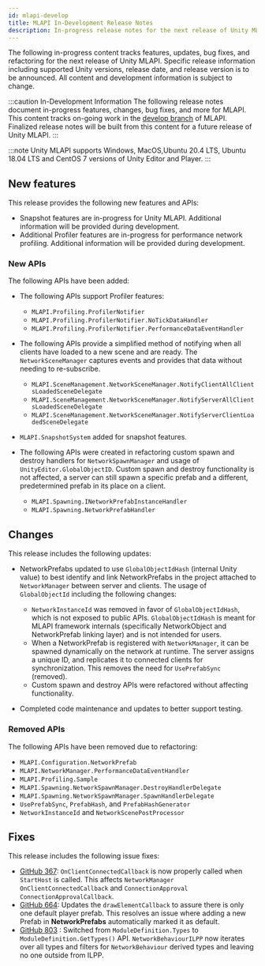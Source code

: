 ```yaml
---
id: mlapi-develop
title: MLAPI In-Development Release Notes
description: In-progress release notes for the next release of Unity MLAPI including new features, updates, bug fixes, known issues, and information to help you upgrade.
---
```


The following in-progress content tracks features, updates, bug fixes, and refactoring for the next release of Unity MLAPI. Specific release information including supported Unity versions, release date, and release version is to be announced. All content and development information is subject to change.

:::caution In-Development Information
The following release notes document in-progress features, changes, bug fixes, and more for MLAPI. This content tracks on-going work in the [develop branch](https://github.com/Unity-Technologies/com.unity.multiplayer.mlapi/tree/develop) of MLAPI. Finalized release notes will be built from this content for a future release of Unity MLAPI.
:::

<!--
| Product | Version | Status | Release Date | Supported Unity Versions |
| -- | -- | -- | -- | -- |
| MLAPI | to be announced | to be announced | to be announced | 2019.4 and later |
-->

:::note
Unity MLAPI supports Windows, MacOS,Ubuntu 20.4 LTS, Ubuntu 18.04 LTS and CentOS 7 versions of Unity Editor and Player.
:::

## New features

This release provides the following new features and APIs:

* Snapshot features are in-progress for Unity MLAPI. Additional information will be provided during development. <!-- MTT-591 -->
* Additional Profiler features are in-progress for performance network profiling. Additional information will be provided during development. <!-- MTT-716 -->

### New APIs

The following APIs have been added:

* The following APIs support Profiler features:

  * `MLAPI.Profiling.ProfilerNotifier`
  * `MLAPI.Profiling.ProfilerNotifier.NoTickDataHandler`
  * `MLAPI.Profiling.ProfilerNotifier.PerformanceDataEventHandler`

* The following APIs provide a simplified method of notifying when all clients have loaded to a new scene and are ready. The `NetworkSceneManager` captures events and provides that data without needing to re-subscribe. <!-- MTT-588 PR 755 -->

  * `MLAPI.SceneManagement.NetworkSceneManager.NotifyClientAllClientsLoadedSceneDelegate`
  * `MLAPI.SceneManagement.NetworkSceneManager.NotifyServerAllClientsLoadedSceneDelegate`
  * `MLAPI.SceneManagement.NetworkSceneManager.NotifyServerClientLoadedSceneDelegate`

* `MLAPI.SnapshotSystem` added for snapshot features.
* The following APIs were created in refactoring custom spawn and destroy handlers for `NetworkSpawnManager` and usage of `UnityEditor.GlobalObjectID`. Custom spawn and destroy functionality is not affected, a server can still spawn a specific prefab and a different, predetermined prefab in its place on a client.  <!-- MTT-622 -->

  * `MLAPI.Spawning.INetworkPrefabInstanceHandler`
  * `MLAPI.Spawning.NetworkPrefabHandler`

## Changes

This release includes the following updates:

* NetworkPrefabs updated to use `GlobalObjectIdHash` (internal Unity value) to best identify and link NetworkPrefabs  in the project attached to `NetworkManager` between server and clients. The usage of `GlobalObjectId` including the following changes: <!-- MTT-611 MTT-610 MTT-612 -->

  * `NetworkInstanceId` was removed in favor of `GlobalObjectIdHash`, which is not exposed to public APIs. `GlobalObjectIdHash` is meant for MLAPI framework internals (specifically NetworkObject and NetworkPrefab linking layer) and is not intended for users.
  * When a NetworkPrefab is registered with `NetworkManager`, it can be spawned dynamically on the network at runtime. The server assigns a unique ID, and replicates it to connected clients for synchronization. This removes the need for `UsePrefabSync` (removed).
  * Custom spawn and destroy APIs were refactored without affecting functionality.

* Completed code maintenance and updates to better support testing. <!-- MTT-601 determine how much should be documented in this ticket "internal work" -->

### Removed APIs

The following APIs have been removed due to refactoring:

* `MLAPI.Configuration.NetworkPrefab`
* `MLAPI.NetworkManager.PerformanceDataEventHandler`
* `MLAPI.Profiling.Sample` 
* `MLAPI.Spawning.NetworkSpawnManager.DestroyHandlerDelegate`
* `MLAPI.Spawning.NetworkSpawnManager.SpawnHandlerDelegate`
* `UsePrefabSync`, `PrefabHash`, and `PrefabHashGenerator`
* `NetworkInstanceId` and `NetworkScenePostProcessor`

## Fixes

This release includes the following issue fixes:

* [GitHub 367](https://github.com/Unity-Technologies/com.unity.multiplayer.mlapi/pull/367): `OnClientConnectedCallback` is now properly called when `StartHost` is called. This affects `NetworkManager` `OnClientConnectedCallback` and `ConnectionApproval` `ConnectionApprovalCallback`. <!-- MTT-566 -->
* [GitHub 664](https://github.com/Unity-Technologies/com.unity.multiplayer.mlapi/issues/664): Updates the `drawElementCallback` to assure there is only one default player prefab. This resolves an issue where adding a new Prefab in **NetworkPrefabs** automatically marked it as default. <!-- MTT-537 -->
* [GitHub 803](https://github.com/Unity-Technologies/com.unity.multiplayer.mlapi/pull/803) : Switched from `ModuleDefinition.Types` to `ModuleDefinition.GetTypes()` API. `NetworkBehaviourILPP` now iterates over all types and filters for `NetworkBehaviour` derived types and leaving no one outside from ILPP.